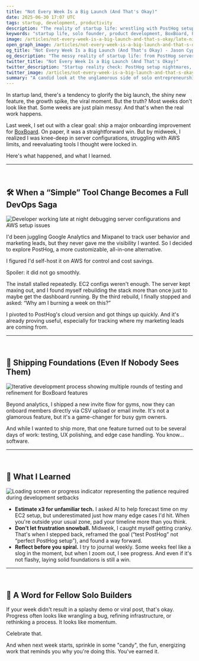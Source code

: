 ```yaml
---
title: "Not Every Week Is a Big Launch (And That's Okay)"
date: 2025-06-30 17:07 UTC
tags: startup, development, productivity
description: "The reality of startup life: wrestling with PostHog setup, shipping BoxBoard features, and learning that messy weeks of foundation-building matter more than flashy launches."
keywords: "startup life, solo founder, product development, BoxBoard, PostHog, AWS setup, entrepreneurship, tech challenges, solo builder, shipping features, startup reality"
image: /articles/not-every-week-is-a-big-launch-and-that-s-okay/late-night.webp
open_graph_image: /articles/not-every-week-is-a-big-launch-and-that-s-okay/late-night.webp
og_title: "Not Every Week Is a Big Launch (And That's Okay) - Jason Cypret"
og_description: "The messy reality of startup life: from PostHog server struggles to shipping BoxBoard features. Why foundation-building weeks matter more than viral moments."
twitter_title: "Not Every Week Is a Big Launch (And That's Okay)"
twitter_description: "Startup reality check: PostHog setup nightmares, BoxBoard feature shipping, and why messy foundation-building weeks beat flashy launches every time."
twitter_image: /articles/not-every-week-is-a-big-launch-and-that-s-okay/late-night.webp
summary: "A candid look at the unglamorous side of solo entrepreneurship, from wrestling with AWS configurations to shipping incremental BoxBoard improvements, and the lessons learned about estimation, frustration management, and celebrating small wins."
---
```


In startup land, there's a tendency to glorify the big launch, the shiny new feature, the growth spike, the viral moment. But the truth? Most weeks don't look like that. Some weeks are just plain messy. And that's when the real work happens.

Last week, I set out with a clear goal: ship a major onboarding improvement for [BoxBoard](https://boxboard.io/?utm_source=jasonblog&utm_medium=blog&utm_campaign=article). On paper, it was a straightforward win. But by midweek, I realized I was knee-deep in server configurations, struggling with AWS limits, and reevaluating tools I thought were locked in.

Here's what happened, and what I learned.

---

<br/>

## 🛠 When a “Simple” Tool Change Becomes a Full DevOps Saga

![Developer working late at night debugging server configurations and AWS setup issues](/articles/not-every-week-is-a-big-launch-and-that-s-okay/code.webp)

I'd been juggling Google Analytics and Mixpanel to track user behavior and marketing leads, but they never gave me the visibility I wanted. So I decided to explore PostHog, a more customizable, all-in-one alternative.

I figured I'd self-host it on AWS for control and cost savings.

Spoiler: it did not go smoothly.

The install stalled repeatedly. EC2 configs weren't enough. The server kept maxing out, and I found myself rebuilding the stack more than once just to maybe get the dashboard running. By the third rebuild, I finally stopped and asked: “Why am I burning a week on this?”

I pivoted to PostHog's cloud version and got things up quickly. And it's already proving useful, especially for tracking where my marketing leads are coming from.

---
<br/>

## 🧱 Shipping Foundations (Even If Nobody Sees Them)

![Iterative development process showing multiple rounds of testing and refinement for BoxBoard features](/articles/not-every-week-is-a-big-launch-and-that-s-okay/itterate.webp)

Beyond analytics, I shipped a new invite flow for gyms, now they can onboard members directly via CSV upload or email invite. It's not a glamorous feature, but it's a game-changer for busy gym owners.

And while I wanted to ship more, that one feature turned out to be several days of work: testing, UX polishing, and edge case handling. You know… software.

---
<br/>

## 📏 What I Learned

![Loading screen or progress indicator representing the patience required during development setbacks](/articles/not-every-week-is-a-big-launch-and-that-s-okay/loading.webp)

- **Estimate x3 for unfamiliar tech.** I asked AI to help forecast time on my EC2 setup, but underestimated just how many edge cases I'd hit. When you're outside your usual zone, pad your timeline more than you think.
- **Don't let frustration snowball.** Midweek, I caught myself getting cranky. That's when I stepped back, reframed the goal (“test PostHog” not “perfect PostHog setup”), and found a way forward.
- **Reflect before you spiral.** I try to journal weekly. Some weeks feel like a slog in the moment, but when I zoom out, I see progress. And even if it's not flashy, laying solid foundations is still a win.

---
<br/>

## 🎯 A Word for Fellow Solo Builders

If your week didn't result in a splashy demo or viral post, that's okay. Progress often looks like wrangling a bug, refining infrastructure, or rethinking a process. It looks like momentum.

Celebrate that.

And when next week starts, sprinkle in some "candy", the fun, energizing work that reminds you why you're doing this. You've earned it.